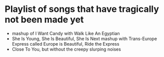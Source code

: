 # Playlist of songs that have tragically not been made yet

- mashup of I Want Candy with Walk Like An Egyptian
- She Is Young, She Is Beautiful, She Is Next mashup with Trans-Europe Express called Europe is Beautiful, Ride the Express
- Close To You, but without the creepy slurping noises
